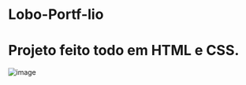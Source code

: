 # Lobo-Portf-lio
# Projeto feito todo em HTML e CSS.
![image](https://github.com/naraThais/Lobo-Portf-lio/assets/84098486/55f251ad-c71f-4562-b52f-f6827b692c68)
